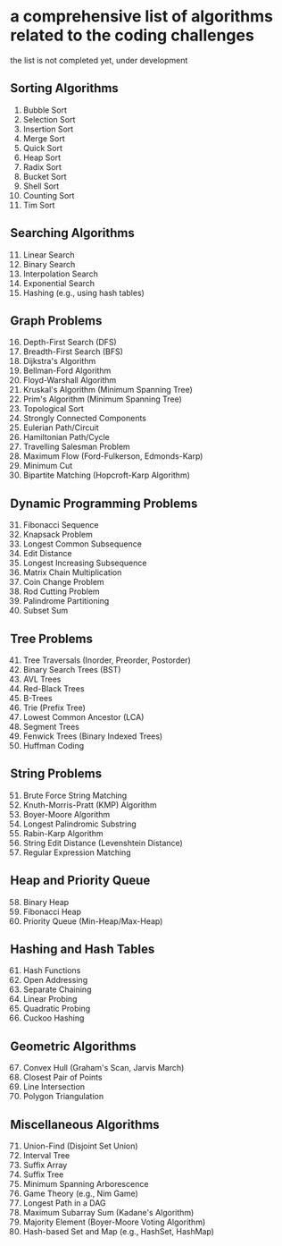 
# a comprehensive list of algorithms related to the coding challenges
the list is not completed yet, under development

## Sorting Algorithms
1. Bubble Sort
2. Selection Sort
3. Insertion Sort
4. Merge Sort
5. Quick Sort
6. Heap Sort
7. Radix Sort
8. Bucket Sort
9. Shell Sort
10. Counting Sort
11. Tim Sort

## Searching Algorithms
11. Linear Search
12. Binary Search
13. Interpolation Search
14. Exponential Search
15. Hashing (e.g., using hash tables)

## Graph Problems
16. Depth-First Search (DFS)
17. Breadth-First Search (BFS)
18. Dijkstra's Algorithm
19. Bellman-Ford Algorithm
20. Floyd-Warshall Algorithm
21. Kruskal's Algorithm (Minimum Spanning Tree)
22. Prim's Algorithm (Minimum Spanning Tree)
23. Topological Sort
24. Strongly Connected Components
25. Eulerian Path/Circuit
26. Hamiltonian Path/Cycle
27. Travelling Salesman Problem
28. Maximum Flow (Ford-Fulkerson, Edmonds-Karp)
29. Minimum Cut
30. Bipartite Matching (Hopcroft-Karp Algorithm)

## Dynamic Programming Problems
31. Fibonacci Sequence
32. Knapsack Problem
33. Longest Common Subsequence
34. Edit Distance
35. Longest Increasing Subsequence
36. Matrix Chain Multiplication
37. Coin Change Problem
38. Rod Cutting Problem
39. Palindrome Partitioning
40. Subset Sum

## Tree Problems
41. Tree Traversals (Inorder, Preorder, Postorder)
42. Binary Search Trees (BST)
43. AVL Trees
44. Red-Black Trees
45. B-Trees
46. Trie (Prefix Tree)
47. Lowest Common Ancestor (LCA)
48. Segment Trees
49. Fenwick Trees (Binary Indexed Trees)
50. Huffman Coding

## String Problems
51. Brute Force String Matching
52. Knuth-Morris-Pratt (KMP) Algorithm
53. Boyer-Moore Algorithm
54. Longest Palindromic Substring
55. Rabin-Karp Algorithm
56. String Edit Distance (Levenshtein Distance)
57. Regular Expression Matching

## Heap and Priority Queue
58. Binary Heap
59. Fibonacci Heap
60. Priority Queue (Min-Heap/Max-Heap)

## Hashing and Hash Tables
61. Hash Functions
62. Open Addressing
63. Separate Chaining
64. Linear Probing
65. Quadratic Probing
66. Cuckoo Hashing

## Geometric Algorithms
67. Convex Hull (Graham's Scan, Jarvis March)
68. Closest Pair of Points
69. Line Intersection
70. Polygon Triangulation

## Miscellaneous Algorithms
71. Union-Find (Disjoint Set Union)
72. Interval Tree
73. Suffix Array
74. Suffix Tree
75. Minimum Spanning Arborescence
76. Game Theory (e.g., Nim Game)
77. Longest Path in a DAG
78. Maximum Subarray Sum (Kadane's Algorithm)
79. Majority Element (Boyer-Moore Voting Algorithm)
80. Hash-based Set and Map (e.g., HashSet, HashMap)

